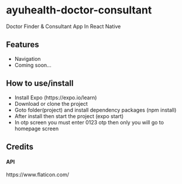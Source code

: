# ayuhealth-doctor-consultant
Doctor Finder &amp; Consultant App In React Native

<h2>Features</h2>
<ul>
    <li>Navigation</li>
    <li>Coming soon...</li>
</ul>

<h2>How to use/install</h2>
<ul>
    <li>Install Expo (https://expo.io/learn)</li>
    <li>Download or clone the project</li>
    <li>Goto folder(project) and install dependency packages (npm install)</li>
    <li>After install then start the project (expo start)</li>
    <li>In otp screen you must enter 0123 otp then only you will go to homepage screen</li>
</ul>

<h2>Credits</h2>
<h4>API</h4>
<p>https://www.flaticon.com/</p>
